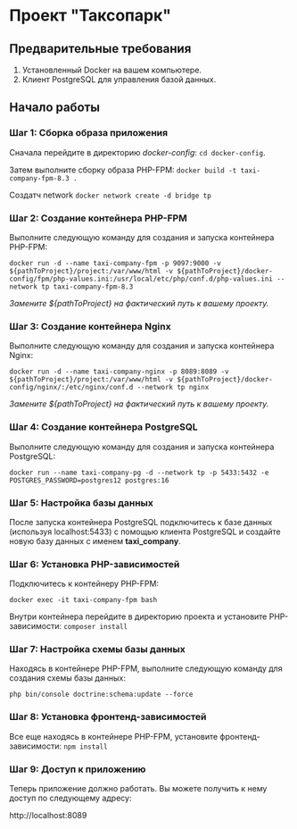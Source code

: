 # **Проект "Таксопарк"**

## **Предварительные требования**

1. Установленный Docker на вашем компьютере.
2. Клиент PostgreSQL для управления базой данных.


## **Начало работы**

### Шаг 1: Сборка образа приложения

Сначала перейдите в директорию _docker-config_: `cd docker-config`.

Затем выполните сборку образа PHP-FPM:
`docker build -t taxi-company-fpm-8.3 .`

Создатч network `docker network create -d bridge tp`

### Шаг 2: Создание контейнера PHP-FPM

Выполните следующую команду для создания и запуска контейнера PHP-FPM: 

`docker run -d --name taxi-company-fpm -p 9097:9000 -v ${pathToProject}/project:/var/www/html -v ${pathToProject}/docker-config/fpm/php-values.ini:/usr/local/etc/php/conf.d/php-values.ini --network tp taxi-company-fpm-8.3`

_Замените ${pathToProject} на фактический путь к вашему проекту._

### Шаг 3: Создание контейнера Nginx

Выполните следующую команду для создания и запуска контейнера Nginx:

`docker run -d --name taxi-company-nginx -p 8089:8089 -v ${pathToProject}/project:/var/www/html -v ${pathToProject}/docker-config/nginx/:/etc/nginx/conf.d --network tp nginx`

_Замените ${pathToProject} на фактический путь к вашему проекту._


### Шаг 4: Создание контейнера PostgreSQL

Выполните следующую команду для создания и запуска контейнера PostgreSQL:

`docker run --name taxi-company-pg -d --network tp -p 5433:5432 -e POSTGRES_PASSWORD=postgres12 postgres:16`

### Шаг 5: Настройка базы данных

После запуска контейнера PostgreSQL подключитесь к базе данных (используя localhost:5433) с помощью клиента PostgreSQL и создайте новую базу данных с именем **taxi_company**.

### Шаг 6: Установка PHP-зависимостей

Подключитесь к контейнеру PHP-FPM:

`docker exec -it taxi-company-fpm bash`

Внутри контейнера перейдите в директорию проекта и установите PHP-зависимости: `composer install`

### Шаг 7: Настройка схемы базы данных

Находясь в контейнере PHP-FPM, выполните следующую команду для создания схемы базы данных:

`php bin/console doctrine:schema:update --force`

### Шаг 8: Установка фронтенд-зависимостей

Все еще находясь в контейнере PHP-FPM, установите фронтенд-зависимости: `npm install`

### Шаг 9: Доступ к приложению

Теперь приложение должно работать. Вы можете получить к нему доступ по следующему адресу:

http://localhost:8089